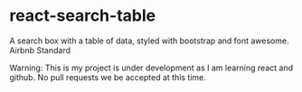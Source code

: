 # react-search-table
A search box with a table of data, styled with bootstrap and font awesome.
Airbnb Standard

Warning: This is my project is under development as I am learning react and github. No pull requests we be accepted at this time.
